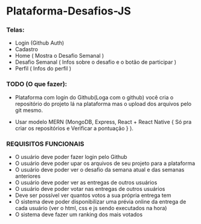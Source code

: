 ﻿# Plataforma-Desafios-JS

### Telas:
- Login (Github Auth)
- Cadastro
- Home ( Mostra o Desafio Semanal )
- Desafio Semanal ( Infos sobre o desafio e o botão de participar )
- Perfil ( Infos do perfil )



### TODO (O que fazer):

- Plataforma com login do Github(Loga com o github) você cria o repositório do projeto lá na plataforma mas o upload dos arquivos pelo git mesmo.

- Usar modelo MERN (MongoDB, Express, React + React Native { Só pra criar os repositórios e Verificar a pontuação } ).


### REQUISITOS FUNCIONAIS
- O usuário deve poder fazer login pelo Github
- O usuário deve poder upar os arquivos de seu projeto para a plataforma
- O usuário deve poder ver o desafio da semana atual e das semanas anteriores
- O usuário deve poder ver as entregas de outros usuários
- O usuário deve poder votar nas entregas de outros usuários
- Deve ser possível ver quantos votos a sua própria entrega tem
- O sistema deve poder disponibilizar uma prévia online da entrega de cada usuário (ver o html, css e js sendo executados na hora)
- O sistema deve fazer um ranking dos mais votados
